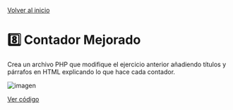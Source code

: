 [Volver al inicio](https://github.com/LoganNDE/Ejercicios-PHP/tree/main/1-Ejercicios/#readme)
# 8️⃣ Contador Mejorado

Crea un archivo PHP que modifique el ejercicio anterior añadiendo títulos y párrafos en HTML explicando lo que hace cada contador.

![imagen](https://github.com/user-attachments/assets/e54d6d5a-8916-414c-a440-c400697ec563)

[Ver código](https://github.com/LoganNDE/Ejercicios-PHP/tree/main/1-Ejercicios/contadorMejorado/contadorMejorado.php)
